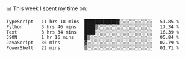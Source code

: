 📊 This week I spent my time on:
<!--START_SECTION:waka-->

```text
TypeScript   11 hrs 18 mins  █████████████░░░░░░░░░░░░   51.85 %
Python       3 hrs 46 mins   ████▒░░░░░░░░░░░░░░░░░░░░   17.34 %
Text         3 hrs 34 mins   ████░░░░░░░░░░░░░░░░░░░░░   16.39 %
JSON         1 hr 16 mins    █▒░░░░░░░░░░░░░░░░░░░░░░░   05.84 %
JavaScript   36 mins         ▓░░░░░░░░░░░░░░░░░░░░░░░░   02.79 %
PowerShell   22 mins         ▒░░░░░░░░░░░░░░░░░░░░░░░░   01.71 %
```

<!--END_SECTION:waka-->

